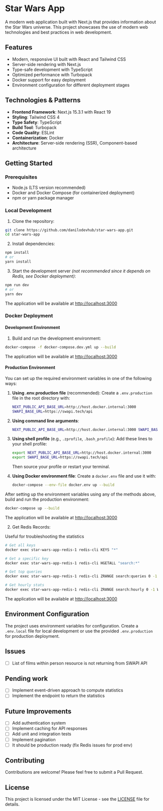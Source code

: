# Star Wars App

A modern web application built with Next.js that provides information about the Star Wars universe. This project showcases the use of modern web technologies and best practices in web development.

## Features

- Modern, responsive UI built with React and Tailwind CSS
- Server-side rendering with Next.js
- Type-safe development with TypeScript
- Optimized performance with Turbopack
- Docker support for easy deployment
- Environment configuration for different deployment stages

## Technologies & Patterns

- **Frontend Framework**: Next.js 15.3.1 with React 19
- **Styling**: Tailwind CSS 4
- **Type Safety**: TypeScript
- **Build Tool**: Turbopack
- **Code Quality**: ESLint
- **Containerization**: Docker
- **Architecture**: Server-side rendering (SSR), Component-based architecture

## Getting Started

### Prerequisites

- Node.js (LTS version recommended)
- Docker and Docker Compose (for containerized deployment)
- npm or yarn package manager

### Local Development

1. Clone the repository:
```bash
git clone https://github.com/danilodevhub/star-wars-app.git
cd star-wars-app
```

2. Install dependencies:
```bash
npm install
# or
yarn install
```

3. Start the development server _(not recommended since it depends on Redis, see Docker deployment)_:
```bash
npm run dev
# or
yarn dev
```

The application will be available at [http://localhost:3000](http://localhost:3000)

### Docker Deployment

#### Development Environment

1. Build and run the development environment:
```bash
docker-compose -f docker-compose.dev.yml up --build
```

The application will be available at [http://localhost:3000](http://localhost:3000)

#### Production Environment

You can set up the required environment variables in one of the following ways:

1. **Using .env.production file** (recommended):
   Create a `.env.production` file in the root directory with:
   ```bash
   NEXT_PUBLIC_API_BASE_URL=http://host.docker.internal:3000
   SWAPI_BASE_URL=https://swapi.tech/api
   ```

2. **Using command line arguments**:
   ```bash
   NEXT_PUBLIC_API_BASE_URL=http://host.docker.internal:3000 SWAPI_BASE_URL=https://swapi.tech/api docker-compose -f docker-compose.prod.yml up --build
   ```

3. **Using shell profile** (e.g., `.zprofile`, `.bash_profile`):
   Add these lines to your shell profile:
   ```bash
   export NEXT_PUBLIC_API_BASE_URL=http://host.docker.internal:3000
   export SWAPI_BASE_URL=https://swapi.tech/api
   ```
   Then source your profile or restart your terminal.

4. **Using Docker environment file**:
   Create a `docker.env` file and use it with:
   ```bash
   docker-compose --env-file docker.env up --build
   ```

After setting up the environment variables using any of the methods above, build and run the production environment:
```bash
docker-compose up --build
```

The application will be available at [http://localhost:3000](http://localhost:3000)

2. Get Redis Records:

Useful for troubleshooting the statistics

```bash
# Get all keys
docker exec star-wars-app-redis-1 redis-cli KEYS "*"

# Get a specific key
docker exec star-wars-app-redis-1 redis-cli HGETALL "search:*"

# Get top queries
docker exec star-wars-app-redis-1 redis-cli ZRANGE search:queries 0 -1 WITHSCORES

# Get hourly stats
docker exec star-wars-app-redis-1 redis-cli ZRANGE search:hourly 0 -1 WITHSCORES
```

The application will be available at [http://localhost:3000](http://localhost:3000)

## Environment Configuration

The project uses environment variables for configuration. Create a `.env.local` file for local development or use the provided `.env.production` for production deployment.

## Issues

- [ ] List of films within person resource is not returning from SWAPI API

## Pending work

- [ ] Implement event-driven approach to compute statistics
- [ ] Implement the endpoint to return the statistics

## Future Improvements

- [ ] Add authentication system
- [ ] Implement caching for API responses
- [ ] Add unit and integration tests
- [ ] Implement pagination
- [ ] It should be production ready (fix Redis issues for prod env)

## Contributing

Contributions are welcome! Please feel free to submit a Pull Request.

## License

This project is licensed under the MIT License - see the [LICENSE](LICENSE) file for details.
